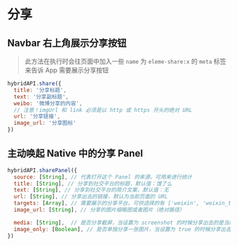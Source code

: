 # 分享

## Navbar 右上角展示分享按钮

> 此方法在执行时会往页面中加入一些 `name` 为 `eleme-share:x` 的 `meta` 标签来告诉 App 需要展示分享按钮

``` javascript
hybridAPI.share({
  title: '分享标题',
  text: '分享副标题',
  weibo: '微博分享的内容',
  // 注意！imgUrl 和 link 必须是以 http 或 https 开头的绝对 URL
  url: '分享链接',
  image_url: '分享图标'
})
```

## 主动唤起 Native 中的分享 Panel

``` javascript
hybridAPI.sharePanel({
  source: [String], // 代表打开这个 Panel 的来源，可用来进行统计
  title: [String], // 分享到社交平台的标题，默认值：饿了么
  text: [String], // 分享到社交平台的简介文案，默认值：无
  url: [String], // 分享出去的链接，默认为当前页面的 URL
  targets: [Array], // 需要展示的分享平台。可供选择的有 ['weixin', 'weixin_timeline', 'weibo', 'qq', 'qzone']。默认展示全部
  image_url: [String], // 分享的图片缩略图或者图片（绝对路径）

  media: [String],  // 是否分享截屏，当设置为 screenshot 的时候分享出去的是当前 WebView 截屏，而不是链接。（支持版本：7.17）
  image_only: [Boolean], // 是否单独分享一张图片，当设置为 true 的时候分享出去的是一个图片，而不是链接。默认为 false（支持版本：7.18）
})
```

